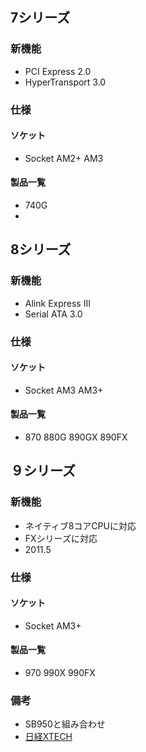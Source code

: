 ## 7シリーズ
### 新機能
- PCI Express 2.0
- HyperTransport 3.0
### 仕様
#### ソケット
- Socket AM2+ AM3
#### 製品一覧
- 740G
- 
## 8シリーズ
### 新機能
- Alink Express III
- Serial ATA 3.0
### 仕様
#### ソケット
- Socket AM3 AM3+
#### 製品一覧
- 870 880G 890GX 890FX

## ９シリーズ
### 新機能
- ネイティブ8コアCPUに対応
- FXシリーズに対応
- 2011.5
### 仕様
#### ソケット
- Socket AM3+
#### 製品一覧
- 970 990X 990FX
### 備考
- SB950と組み合わせ
- [日経XTECH](https://xtech.nikkei.com/it/pc/article/news/20110530/1032082/)
